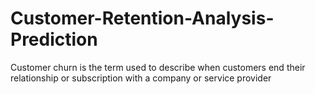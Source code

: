 # Customer-Retention-Analysis-Prediction
Customer churn is the term used to describe when customers end their relationship or subscription with a company or service provider
